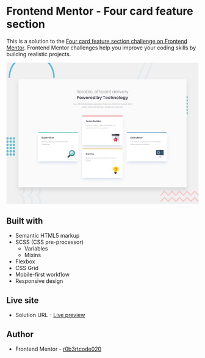 # Frontend Mentor - Four card feature section

This is a solution to the [Four card feature section challenge on Frontend Mentor](https://www.frontendmentor.io/challenges/four-card-feature-section-weK1eFYK). Frontend Mentor challenges help you improve your coding skills by building realistic projects.

![Design preview for the Four card feature section challenge](./desktop-preview.jpg)

## Built with

- Semantic HTML5 markup
- SCSS (CSS pre-processor)
  - Variables
  - Mixins
- Flexbox
- CSS Grid
- Mobile-first workflow
- Responsive design

## Live site

- Solution URL - [Live preview](https://r0b3rtcode020.github.io/four-card-feature/)

## Author

- Frontend Mentor - [r0b3rtcode020](https://www.frontendmentor.io/profile/r0b3rtcode020)
